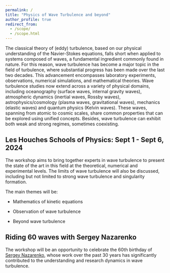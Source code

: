 ```yaml
---
permalink: /
title: "Physics of Wave Turbulence and beyond"
author_profile: true
redirect_from: 
  - /scope/
  - /scope.html
---
```

The classical theory of (eddy) turbulence, based on our physical understanding of the Navier-Stokes equations, falls short when applied to   systems composed of waves, a fundamental ingredient commonly found in nature. For this reason, wave turbulence has become a major topic in the field of turbulence, where substantial progress has been made over the last two decades.  This advancement encompasses laboratory experiments, observations, numerical simulations, and mathematical theories.
Wave turbulence studies now extend across a variety of physical domains, including 
 oceanography (surface waves, internal gravity waves), atmospheric dynamics (inertial waves, Rossby waves), astrophysics/cosmology (plasma waves, gravitational waves), mechanics (elastic waves) and quantum physics (Kelvin waves). These waves, spanning from atomic to cosmic scales, share common properties that can be explored using unified concepts. Besides, wave turbulence can exhibit both weak and strong regimes, sometimes coexisting. 

## Les Houches Schools of Physics:  Sept 1 - Sept 6, 2024
The workshop aims to bring together experts in wave turbulence to present the state of the art in this field at the theoretical, numerical and experimental levels. The limits of wave turbulence will also be discussed, including but not limited to strong wave turbulence and singularity formation. 

The main themes will be:

- Mathematics of kinetic equations

- Observation of wave turbulence

- Beyond wave turbulence 

## Riding 60 waves with Sergey Nazarenko

The workshop will be an opportunity to celebrate the 60th birthday of [Sergey Nazarenko](https://scholar.google.fr/citations?user=EPW6UlQAAAAJ&hl=fr), whose work over the past 30 years has significantly contributed to the understanding and research dynamics in wave turbulence.

